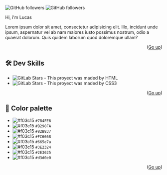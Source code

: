 
<a name="readme-top"></a>
![GitHub followers](https://img.shields.io/github/followers/TheDevLucas?style=for-the-badge)
![GitHub followers](https://img.shields.io/badge/Instagram-E4405F?style=for-the-badge&logo=instagram&logoColor=white)

Hi, i'm Lucas
<p>Lorem ipsum dolor sit amet, consectetur adipisicing elit. Illo, incidunt unde ipsum, aspernatur vel ab nam maiores iusto possimus nostrum, odio a quaerat dolorum. Quis quidem laborum quod doloremque ullam?</p>

<div align="center">



</div>



<p align="right">(<a href="#readme-top">Go up</a>)</p>

## 🛠️ Dev Skills

- ![GitLab Stars](https://img.shields.io/badge/HTML5-E34F26?style=for-the-badge&logo=html5&logoColor=white) - This proyect was maded by HTML
- ![GitLab Stars](https://img.shields.io/badge/CSS3-1572B6?style=for-the-badge&logo=css3&logoColor=white) - This proyect was maded by CSS3

<p align="right">(<a href="#readme-top">Go up</a>)</p>

## 🎨 Color palette

- ![#f03c15](https://placehold.co/15x15/784FE6/784FE6.png) `#784FE6`
- ![#f03c15](https://placehold.co/15x15/B298FA/B298FA.png) `#B298FA`
- ![#f03c15](https://placehold.co/15x15/82B837/82B837.png) `#82B837`
- ![#f03c15](https://placehold.co/15x15/FC6668/FC6668.png) `#FC6668`
- ![#f03c15](https://placehold.co/15x15/665e7a/665e7a.png) `#665e7a`
- ![#f03c15](https://placehold.co/15x15/3E2324/3E2324.png) `#3E2324`
- ![#f03c15](https://placehold.co/15x15/2E3625/2E3625.png) `#2E3625`
- ![#f03c15](https://placehold.co/15x15/d3d0e0/d3d0e0.png) `#d3d0e0`

<p align="right">(<a href="#readme-top">Go up</a>)</p>
